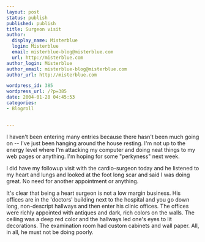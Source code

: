 ```yaml
---
layout: post
status: publish
published: publish
title: Surgeon visit
author:
  display_name: Misterblue
  login: Misterblue
  email: misterblue-blog@misterblue.com
  url: http://misterblue.com
author_login: Misterblue
author_email: misterblue-blog@misterblue.com
author_url: http://misterblue.com

wordpress_id: 385
wordpress_url: /?p=385
date: 2004-01-28 04:45:53
categories:
- Blogroll


---
```

<p>
I haven't been entering many entries because there hasn't been much going on -- I've just been hanging around the house resting.
I'm not up to the energy level where I'm attacking my computer and doing neat things to my web pages or anything.
I'm hoping for some "perkyness" next week.
</p>
<p>
I did have my followup visit with the cardio-surgeon today and he listened to my heart and lungs and looked at the foot long scar and said I was doing great.  No need for another appointment or anything.
</p>
<p>
It's clear that being a heart surgeon is not a low margin business.
His offices are in the 'doctors' building next to the hospital and you go down long, non-descript hallways and then enter his clinic offices.
The offices were richly appointed with antiques and dark, rich colors on the walls.  The ceiling was a deep red color and the hallways led one's eyes to lit decorations.
The examination room had custom cabinets and wall paper.
All, in all, he must not be doing poorly.
</p>
